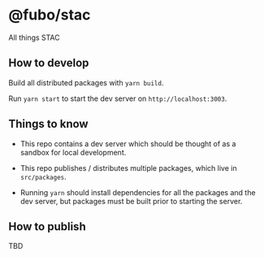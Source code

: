 # @fubo/stac

All things STAC

## How to develop

Build all distributed packages with `yarn build`.

Run `yarn start` to start the dev server on `http://localhost:3003`.

## Things to know

- This repo contains a dev server which should be thought of as a sandbox for local development.

- This repo publishes / distributes multiple packages, which live in `src/packages`.

- Running `yarn` should install dependencies for all the packages and the dev server, but packages must be built prior to starting the server.
## How to publish

TBD
